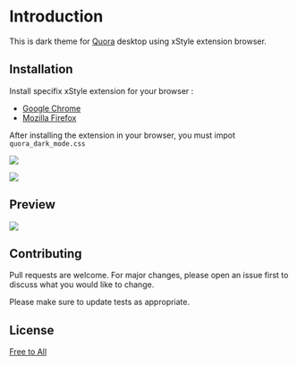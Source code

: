 # Introduction

This is dark theme for [Quora](id.quora.com) desktop using xStyle extension browser.

## Installation

Install specifix xStyle extension for your browser :
* [Google Chrome](https://chrome.google.com/webstore/detail/xstyle/hncgkmhphmncjohllpoleelnibpmccpj)
* [Mozilla Firefox](https://addons.mozilla.org/en-US/firefox/addon/xstyle/)

After installing the extension in your browser, you must impot `quora_dark_mode.css`

![](https://scontent.fbdo9-1.fna.fbcdn.net/v/t1.0-9/133805184_978433642685786_8992383199099164133_n.jpg?_nc_cat=100&ccb=2&_nc_sid=730e14&_nc_eui2=AeFQi4uFhSeR0nwObfHkT7rC8pu-wSEN4ffym77BIQ3h92NjDTTMgnlafaNT1WZueN5xNqEu_Li76ExMQdIqhitP&_nc_ohc=VwiQXvQPKd8AX-0ocnJ&_nc_ht=scontent.fbdo9-1.fna&oh=6dd83bd94b9be70ae8cd7ff201ed4b07&oe=600ECDD3)

![](https://scontent.fbdo9-1.fna.fbcdn.net/v/t1.0-9/132873198_978433199352497_9182806685964562197_o.jpg?_nc_cat=104&ccb=2&_nc_sid=730e14&_nc_eui2=AeF0jFHH7anPSALsBuM6stsRg0iKXzKjdbqDSIpfMqN1ug70t-GfItj3CDxNQ0_SoiWagIs4V6WwG-Kgr2KpfVup&_nc_ohc=RyvwrmFelYgAX8RLbjX&_nc_ht=scontent.fbdo9-1.fna&oh=78e29059f0d3efceac6b5d96bfc17aef&oe=600F281C)

## Preview
![](https://scontent.fbdo9-1.fna.fbcdn.net/v/t1.0-9/133124918_978434449352372_8744827158365653749_o.jpg?_nc_cat=111&ccb=2&_nc_sid=730e14&_nc_eui2=AeGNyPZu-Uk_LPLkkxLY8ie5FXBdTef54ssVcF1N5_niy3SSsYfBbeAjdr8s_pBhSoOkarRXfxJG-FzepvOaxy4z&_nc_ohc=CHRzupTy11wAX-AI0p1&_nc_ht=scontent.fbdo9-1.fna&oh=9e9dd7cca7cffc0f4caae76475b012d6&oe=60116B43)

## Contributing
Pull requests are welcome. For major changes, please open an issue first to discuss what you would like to change.

Please make sure to update tests as appropriate.

## License
[Free to All](#)